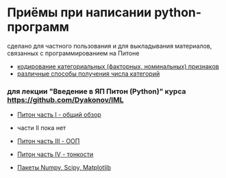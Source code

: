 # Приёмы при написании python-программ

сделано для частного пользования и для выкладывания материалов, связанных с программированием на Питоне

* [кодирование категориальных (факторных, номинальных) признаков](dj_cat_coding.ipynb)
* [различные способы получения числа категорий](dj_value_counts.ipynb)


### для лекции "Введение в ЯП Питон (Python)" курса https://github.com/Dyakonov/IML
* [Питон часть I - общий обзор](dj_python_0_intro_20181004.ipynb)
* части II пока нет
* [Питон часть III - ООП](dj_python_2_oop_20181004.ipynb)
* [Питон часть IV - тонкости](dj_python_4_tonko_20181004.ipynb)

* [Пакеты Numpy, Scipy, Matplotlib](dj_numpy_20181021.ipynb)
